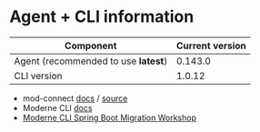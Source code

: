 # Agent + CLI information

| Component                              | Current version |
| ---------------------------------------|-----------------|
| Agent (recommended to use **latest**)  | 0.143.0         |
| CLI version                            | 1.0.12           |

* mod-connect [docs](https://moderneinc.github.io/mod-connect/) / [source](https://github.com/moderneinc/mod-connect)
* Moderne CLI [docs](https://moderneinc.github.io/moderne-cli/)
* [Moderne CLI Spring Boot Migration Workshop](https://moderneinc.github.io/springboot-migration-workshop/docs/moderne-cli/)